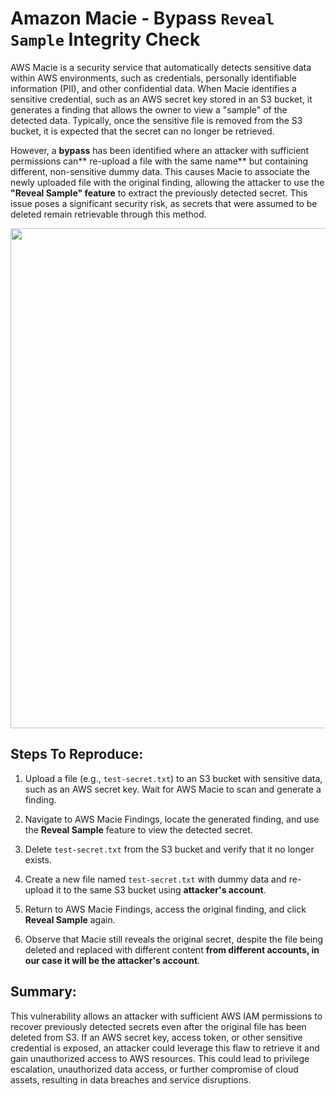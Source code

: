 # Amazon Macie - Bypass `Reveal Sample` Integrity Check

AWS Macie is a security service that automatically detects sensitive data within AWS environments, such as credentials, personally identifiable information (PII), and other confidential data. When Macie identifies a sensitive credential, such as an AWS secret key stored in an S3 bucket, it generates a finding that allows the owner to view a "sample" of the detected data. Typically, once the sensitive file is removed from the S3 bucket, it is expected that the secret can no longer be retrieved.

However, a **bypass** has been identified where an attacker with sufficient permissions can** re-upload a file with the same name** but containing different, non-sensitive dummy data. This causes Macie to associate the newly uploaded file with the original finding, allowing the attacker to use the **"Reveal Sample" feature** to extract the previously detected secret. This issue poses a significant security risk, as secrets that were assumed to be deleted remain retrievable through this method.

<img src="https://github.com/user-attachments/assets/c44228ae-12cd-41bd-9a04-57f503a63281" height="800" width="auto"/>

## Steps To Reproduce:

1. Upload a file (e.g., `test-secret.txt`) to an S3 bucket with sensitive data, such as an AWS secret key. Wait for AWS Macie to scan and generate a finding.  

2. Navigate to AWS Macie Findings, locate the generated finding, and use the **Reveal Sample** feature to view the detected secret.  

3. Delete `test-secret.txt` from the S3 bucket and verify that it no longer exists.  

4. Create a new file named `test-secret.txt` with dummy data and re-upload it to the same S3 bucket using **attacker's account**.  

5. Return to AWS Macie Findings, access the original finding, and click **Reveal Sample** again.  

6. Observe that Macie still reveals the original secret, despite the file being deleted and replaced with different content **from different accounts, in our case it will be the attacker's account**.

## Summary:

This vulnerability allows an attacker with sufficient AWS IAM permissions to recover previously detected secrets even after the original file has been deleted from S3. If an AWS secret key, access token, or other sensitive credential is exposed, an attacker could leverage this flaw to retrieve it and gain unauthorized access to AWS resources. This could lead to privilege escalation, unauthorized data access, or further compromise of cloud assets, resulting in data breaches and service disruptions.
